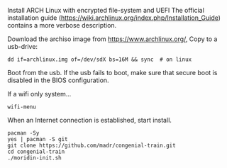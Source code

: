 Install ARCH Linux with encrypted file-system and UEFI The official installation guide (https://wiki.archlinux.org/index.php/Installation_Guide) contains a more verbose description.

Download the archiso image from https://www.archlinux.org/, Copy to a usb-drive:

    dd if=archlinux.img of=/dev/sdX bs=16M && sync  # on linux

Boot from the usb. If the usb fails to boot, make sure that secure boot is disabled in the BIOS configuration.

If a wifi only system...

    wifi-menu

When an Internet connection is established, start install.

    pacman -Sy
    yes | pacman -S git
    git clone https://github.com/madr/congenial-train.git
    cd congenial-train
    ./moridin-init.sh
